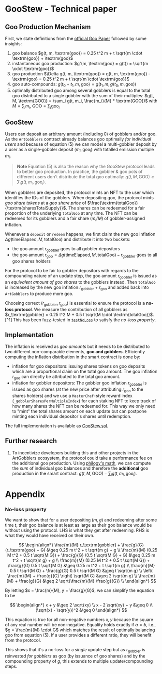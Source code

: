 # GooStew - Technical paper

## Goo Production Mechanism

First, we state definitions from the [official Goo Paper](https://www.paradigm.xyz/2022/09/goo) followed by some insights:

1. goo balance $g(t, m, \textrm{goo}) = 0.25 t^2 m + t \sqrt{m \cdot \textrm{goo}} + \textrm{goo}$
1. instantaneous goo production: $g'(m, \textrm{goo} = g(t)) = \sqrt{m \cdot \textrm{goo}}$
1. goo production $\Delta g(t, m, \textrm{goo}) = g(t, m, \textrm{goo}) - \textrm{goo} = 0.25 t^2 m + t \sqrt{m \cdot \textrm{goo}}$
1. goo auto-compounds: $g(t_0 + t_1, m, \textrm{goo}) = g(t_1, m, g(t_0, m, \textrm{goo}))$
1. optimally distributed goo among several gobblers is equal to the total goo distributed to a single gobbler with the sum of their multiples: $g(t, M, \textrm{GOO}) = \sum_i g(t, m_i, \frac{m_i}{M} * \textrm{GOO})$ with $M = \sum_i m_i$, $\textrm{GOO} = \sum_i \textrm{goo}_i$

## GooStew

Users can deposit an arbitrary amount (including 0) of gobblers and/or goo. As the `ArtGobblers` contract already balances goo optimally _for individual users_ and because of equation (5) we can model a multi-gobbler deposit by a user as a single-gobbler deposit $(m_i, \textrm{goo}_i)$ with totalled emission multiple $m_i$.

> **Note**
> Equation (5) is also the reason why the GooStew protocol leads to better goo production. In practice, the gobbler & goo pots of different users don't distribute the total goo optimally: $g(t, M, \textrm{GOO}) \geq \sum_i g(t, m_i, \textrm{goo}_i)$.

When gobblers are deposited, the protocol mints an NFT to the user which identifies the IDs of the gobblers.
When depositing goo, the protocol mints _goo share tokens_ at a _goo share price_ of $\frac{\textrm{totalGoo}}{\textrm{sharesTotalSupply}}$. The shares can be redeemed for a fair proportion of the underlying `totalGoo` at any time. The NFT can be redeemed for its gobblers and a fair share $(m_i / M)$ of gobbler-assigned inflation.

Whenever a `deposit` or `redeem` happens, we first claim the new goo inflation $\Delta g(\textrm{timeElapsed}, M, \textrm{totalGoo})$ and distribute it into two buckets:

- the goo amount $r_\textrm{gobbler}$ goes to all gobbler depositors
- the goo amount $r_\textrm{goo} = \Delta g(\textrm{timeElapsed}, M, \textrm{totalGoo}) - r_\textrm{gobbler}$ goes to all goo shares holders

For the protocol to be fair to gobbler depositors with regards to the compounding nature of an update step, the goo amount $r_\textrm{gobbler}$ is issued as an _equivalent amount of goo shares_ to the gobblers instead.
Then `totalGoo` is increased by the new goo inflation $r_\textrm{gobbler} + r_\textrm{goo}$ and added back into `ArtGobblers` to produce more goo.

Choosing correct $(r_\textrm{gobbler}, r_\textrm{goo})$ is essential to ensure the protocol is a **no-loss protocol**. We measure the contribution of all gobblers as $r_\textrm{gobbler} = 0.25 t^2 M +  0.5 t \sqrt{M \cdot \textrm{totalGoo}}$. [^1]
This has been fuzz-tested in [`testNoLoss`](./test/GooStew.t.sol) to satisfy the _no-loss property_.

## Implementation

The inflation is received as _goo amounts_ but it needs to be distributed to two different non-comparable elements, **goo and gobblers**. Efficiently computing the inflation distribution in the smart contract is done by:

- inflation for goo depositors: issuing shares tokens on goo deposits which are a proportional claim on the total goo amount. The goo inflation $r_\textrm{goo}$ can directly be attributed to the total goo amount.
- inflation for gobbler depositors: The gobbler goo inflation $r_\textrm{gobbler}$ is issued as goo shares (at the new price after attributing $r_\textrm{goo}$ to the shares holders) and we use a `MasterChef`-style reward index (`_gobblerSharesPerMultipleIndex`) for each staking NFT to keep track of how many shares the NFT can be redeemed for. This way we only need to "mint" the total shares amount on each update but can postpone minting each individual depositor's shares until redemption.

The full implementation is available as [GooStew.sol](./src/GooStew.sol).

## Further research

1. To incentivize developers building this and other projects in the ArtGobblers ecosystem, the protocol could take a performance fee on the additional goo production. Using [philogy's math](https://github.com/Philogy/efficient-total-virtual-goo-tracking/blob/main/TECHNICAL.md), we can compute the _sum_ of individual goo balances and therefore the **additional** goo production in the smart contract: $g(t, M, \textrm{GOO}) - \sum_i g(t, m_i, \textrm{goo}_i)$.


# Appendix

### No-loss property

We want to show that for a user depositing $(m, g)$ and redeeming after some time $t$, their goo balance is at least as large as their goo balance would be without using the protocol.
LHS is what they get after redeeming. RHS is what they would have received on their own.


$$
\begin{align*}
\frac{m}{M}   r_\textrm{gobbler} + \frac{g}{G}   (r_\textrm{goo} + G) &\geq 0.25 m t^2 + t \sqrt{m g} + g \\
\frac{m}{M}   (0.25 M t^2 + 0.5 t \sqrt{M G}) + \frac{g}{G}   (0.5 t \sqrt{M G} + G) &\geq 0.25 m t^2 + t \sqrt{m g} + g \\
\frac{m}{M}   (0.25 M t^2 + 0.5 t \sqrt{M G}) + \frac{g}{G}   0.5 t \sqrt{M G} &\geq 0.25 m t^2 + t \sqrt{m g} \\
\frac{m}{M} 0.5 t \sqrt{M G} + \frac{g}{G}   0.5 t \sqrt{M G} &\geq t \sqrt{m g} \\
\left( \frac{m}{M} + \frac{g}{G} \right) \sqrt{M G} &\geq 2 \sqrt{m g} \\
\frac{m}{M} + \frac{g}{G} &\geq 2 \sqrt{\frac{m}{M} \frac{g}{G}} \\
\end{align*}
$$

By letting 
$x = \frac{m}{M}, y = \frac{g}{G}$, we can simplify the equation to be


$$
\begin{align*}
x + y &\geq 2 \sqrt{xy} \\
x - 2 \sqrt{xy} + y &\geq 0 \\
(\sqrt{x} - \sqrt{y})^2 &\geq 0
\end{align*}
$$

This equation is true for all non-negative numbers $x, y$ because the square of any real number will be non-negative. Equality holds exactly if $a = b$, i.e., $g = \frac{m}{M} \cdot G$ which matches the result of optimally balancing goo from equation (5). If a user provides a different ratio, they will benefit from the protocol.

<!-- (m/M) _ r\_\textrm{gobbler} + (g/G) _ (r\_\textrm{goo} + G) >= 0.25*m*t^2 + t*sqrt(m*g) + g
(m/M) * (0.25*M*t^2 + 0.5*t*sqrt(M*G)) + (g/G) * (0.5*t*sqrt(M*G) + G) >= 0.25*m*t^2 + t*sqrt(m*g) + g
(m/M) * (0.25*M*t^2 + 0.5*t*sqrt(M*G)) + (g/G) * 0.5*t*sqrt(M*G) >= 0.25*m*t^2 + t*sqrt(m*g)
(m/M) * (0.5*t*sqrt(M*G)) + (g/G) * 0.5*t*sqrt(M*G) >= t*sqrt(m*g)
(m/M + g/G) * 0.5*t*sqrt(M*G) >= t*sqrt(m*g)
(m/M + g/G)/2 * sqrt(M*G) >= sqrt(m*g) -->

This shows that it's a no-loss for a _single_ update step but as $r_\textrm{gobbler}$ is reinvested _for gobblers_ as goo (by issuance of goo shares) and by the compounding property of $g$, this extends to multiple update/compounding steps.
